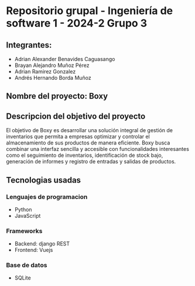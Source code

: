 # Repositorio grupal - Ingeniería de software 1 - 2024-2 Grupo 3 
## Integrantes:

* Adrian Alexander Benavides Caguasango
* Brayan Alejandro Muñoz Pérez
* Adrian Ramirez Gonzalez
* Andrés Hernando Borda Muñoz

## Nombre del proyecto: Boxy

## Descripcion del objetivo del proyecto
El objetivo de Boxy es desarrollar una solución integral de gestión de inventarios que permita a empresas optimizar y controlar el almacenamiento de sus productos de manera eficiente. Boxy busca combinar una interfaz sencilla y accesible con funcionalidades interesantes como el seguimiento de inventarios, identificación de stock bajo, generación de informes y registro de entradas y salidas de productos.

## Tecnologias usadas

### Lenguajes de programacion
* Python
* JavaScript
### Frameworks
* Backend: django REST
* Frontend: Vuejs
### Base de datos
* SQLite